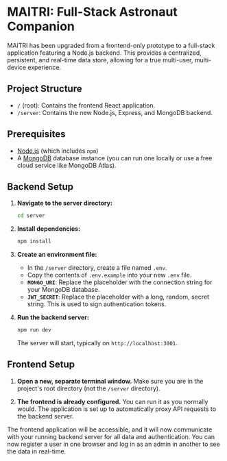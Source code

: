 # MAITRI: Full-Stack Astronaut Companion

MAITRI has been upgraded from a frontend-only prototype to a full-stack application featuring a Node.js backend. This provides a centralized, persistent, and real-time data store, allowing for a true multi-user, multi-device experience.

## Project Structure

- `/` (root): Contains the frontend React application.
- `/server`: Contains the new Node.js, Express, and MongoDB backend.

## Prerequisites

- [Node.js](https://nodejs.org/) (which includes `npm`)
- A [MongoDB](https://www.mongodb.com/try/download/community) database instance (you can run one locally or use a free cloud service like MongoDB Atlas).

## Backend Setup

1.  **Navigate to the server directory:**
    ```bash
    cd server
    ```

2.  **Install dependencies:**
    ```bash
    npm install
    ```

3.  **Create an environment file:**
    -   In the `/server` directory, create a file named `.env`.
    -   Copy the contents of `.env.example` into your new `.env` file.
    -   **`MONGO_URI`**: Replace the placeholder with the connection string for your MongoDB database.
    -   **`JWT_SECRET`**: Replace the placeholder with a long, random, secret string. This is used to sign authentication tokens.

4.  **Run the backend server:**
    ```bash
    npm run dev
    ```
    The server will start, typically on `http://localhost:3001`.

## Frontend Setup

1.  **Open a new, separate terminal window.** Make sure you are in the project's root directory (not the `/server` directory).

2.  **The frontend is already configured.** You can run it as you normally would. The application is set up to automatically proxy API requests to the backend server.

The frontend application will be accessible, and it will now communicate with your running backend server for all data and authentication. You can now register a user in one browser and log in as an admin in another to see the data in real-time.
